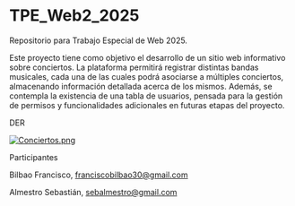 # TPE_Web2_2025
Repositorio para Trabajo Especial de Web 2025.

Este proyecto tiene como objetivo el desarrollo de un sitio web informativo sobre conciertos.
La plataforma permitirá registrar distintas bandas musicales, cada una de las cuales podrá asociarse a múltiples conciertos, almacenando información detallada acerca de los mismos.
Además, se contempla la existencia de una tabla de usuarios, pensada para la gestión de permisos y funcionalidades adicionales en futuras etapas del proyecto.                                                      

DER

[![Conciertos.png](https://i.postimg.cc/fRBzZdQc/Conciertos.png)](https://postimg.cc/cvtyBrHC)

Participantes

Bilbao Francisco, franciscobilbao30@gmail.com

Almestro Sebastián, sebalmestro@gmail.com